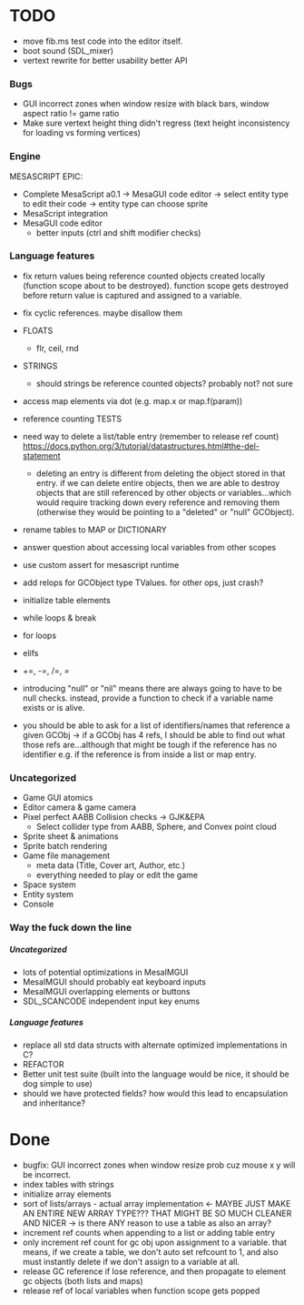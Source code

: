 # TODO

- move fib.ms test code into the editor itself.
- boot sound (SDL_mixer)
- vertext rewrite for better usability better API


### Bugs

- GUI incorrect zones when window resize with black bars, window aspect ratio != game ratio
- Make sure vertext height thing didn't regress (text height inconsistency for loading vs forming vertices)

### Engine

MESASCRIPT EPIC:
- Complete MesaScript a0.1 -> MesaGUI code editor -> select entity type to edit their code -> entity type can choose sprite
- MesaScript integration
- MesaGUI code editor
  - better inputs (ctrl and shift modifier checks)

### Language features

- fix return values being reference counted objects created locally (function scope about to be destroyed). function scope gets destroyed before return value is captured and assigned to a variable.
- fix cyclic references. maybe disallow them
- FLOATS
  - flr, ceil, rnd
- STRINGS
  - should strings be reference counted objects? probably not? not sure
- access map elements via dot (e.g. map.x or map.f(param))
- reference counting TESTS
        
- need way to delete a list/table entry (remember to release ref count) https://docs.python.org/3/tutorial/datastructures.html#the-del-statement
  - deleting an entry is different from deleting the object stored in that entry. if we can delete entire objects, then we are able to destroy objects that are still referenced by other objects or variables...which would require tracking down every reference and removing them (otherwise they would be pointing to a "deleted" or "null" GCObject).  
- rename tables to MAP or DICTIONARY
- answer question about accessing local variables from other scopes
- use custom assert for mesascript runtime

- add relops for GCObject type TValues. for other ops, just crash? 
- initialize table elements

- while loops & break
- for loops
- elifs
- +=, -=, /=, *=*

- introducing "null" or "nil" means there are always going to have to be null checks. instead, provide a function to check if a variable name exists or is alive.
- you should be able to ask for a list of identifiers/names that reference a given GCObj -> if a GCObj has 4 refs, I should be able to find out what those refs are...although that might be tough if the reference has no identifier e.g. if the reference is from inside a list or map entry.

### Uncategorized

- Game GUI atomics
- Editor camera & game camera
- Pixel perfect AABB Collision checks -> GJK&EPA
  - Select collider type from AABB, Sphere, and Convex point cloud
- Sprite sheet & animations
- Sprite batch rendering
- Game file management
  - meta data (Title, Cover art, Author, etc.)
  - everything needed to play or edit the game
- Space system
- Entity system
- Console



### Way the fuck down the line
##### Uncategorized
- lots of potential optimizations in MesaIMGUI
- MesaIMGUI should probably eat keyboard inputs
- MesaIMGUI overlapping elements or buttons
- SDL_SCANCODE independent input key enums

##### Language features
- replace all std data structs with alternate optimized implementations in C?
- REFACTOR
- Better unit test suite (built into the language would be nice, it should be dog simple to use)
- should we have protected fields? how would this lead to encapsulation and inheritance?


# Done

- bugfix: GUI incorrect zones when window resize prob cuz mouse x y will be incorrect.
- index tables with strings
- initialize array elements
- sort of lists/arrays - actual array implementation <- MAYBE JUST MAKE AN ENTIRE NEW ARRAY TYPE??? THAT MIGHT BE SO MUCH CLEANER AND NICER -> is there ANY reason to use a table as also an array?
- increment ref counts when appending to a list or adding table entry 
- only increment ref count for gc obj upon assignment to a variable. that means, if we create a table, we don't auto set refcount to 1, and also must instantly delete if we don't assign to a variable at all.
- release GC reference if lose reference, and then propagate to element gc objects (both lists and maps)
- release ref of local variables when function scope gets popped
